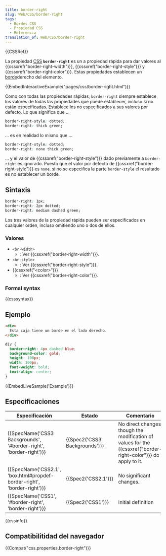 ```yaml
---
title: border-right
slug: Web/CSS/border-right
tags:
  - Bordes CSS
  - Propiedad CSS
  - Referencia
translation_of: Web/CSS/border-right
---
```


{{CSSRef}}

La propiedad [CSS](/es/docs/Web/CSS) **`border-right`** es un a propiedad rápida para dar valores al {{cssxref("border-right-width")}}, {{cssxref("border-right-style")}} y {{cssxref("border-right-color")}}. Estas propiedades establecen un [borde](/es/docs/Web/CSS/border)derecho del elemento.

{{EmbedInteractiveExample("pages/css/border-right.html")}}

Como con todas las propiedades rápidas, `border-right` siempre establece los valores de todas las propiedades que puede establecer, incluso si no están especificadas. Establece los no especificados a sus valores por defecto. Lo que significa que ...

```css
border-right-style: dotted;
border-right: thick green;
```

... es en realidad lo mismo que ...

```css
border-right-style: dotted;
border-right: none thick green;
```

... y el valor de {{cssxref("border-right-style")}} dado previamente a `border-right` es ignorado. Puesto que el valor por defecto de {{cssxref("border-right-style")}} es `none`, si no se especifica la parte `border-style` el resultado es no establecer un borde.

## Sintaxis

```css
border-right: 1px;
border-right: 2px dotted;
border-right: medium dashed green;
```

Los tres valores de la propiedad rápida pueden ser especificados en cualquier orden, incluso omitiendo uno o dos de ellos.

### Valores

- `<br-width>`
  - : Ver {{cssxref("border-right-width")}}.
- `<br-style>`
  - : Ver {{cssxref("border-right-style")}}.
- {{cssxref("&lt;color&gt;")}}
  - : Ver {{cssxref("border-right-color")}}.

### Formal syntax

{{csssyntax}}

## Ejemplo

```html
<div>
  Esta caja tiene un borde en el lado derecho.
</div>
```

```css
div {
  border-right: 4px dashed blue;
  background-color: gold;
  height: 100px;
  width: 100px;
  font-weight: bold;
  text-align: center;
}
```

{{EmbedLiveSample('Example')}}

## Especificaciones

| Especificación                                                                                   | Estado                                   | Comentario                                                                                                                |
| ------------------------------------------------------------------------------------------------ | ---------------------------------------- | ------------------------------------------------------------------------------------------------------------------------- |
| {{SpecName('CSS3 Backgrounds', '#border-right', 'border-right')}}         | {{Spec2('CSS3 Backgrounds')}} | No direct changes, though the modification of values for the {{cssxref("border-right-color")}} do apply to it. |
| {{SpecName('CSS2.1', 'box.html#propdef-border-right', 'border-right')}} | {{Spec2('CSS2.1')}}                 | No significant changes.                                                                                                   |
| {{SpecName('CSS1', '#border-right', 'border-right')}}                         | {{Spec2('CSS1')}}                 | Initial definition                                                                                                        |

{{cssinfo}}

## Compatibilitidad del navegador

{{Compat("css.properties.border-right")}}
